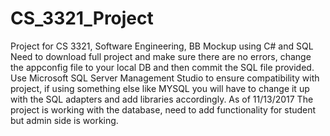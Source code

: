 # CS_3321_Project
Project for CS 3321, Software Engineering, BB Mockup using C# and SQL
Need to download full project and make sure there are no errors, change the appconfig file to your local DB and then commit the SQL file provided. Use Microsoft SQL Server Management Studio to ensure compatibility with project, if using something else like MYSQL you will have to change it up with the SQL adapters and add libraries accordingly. 
As of 11/13/2017 The project is working with the database, need to add functionality for student but admin side is working. 

